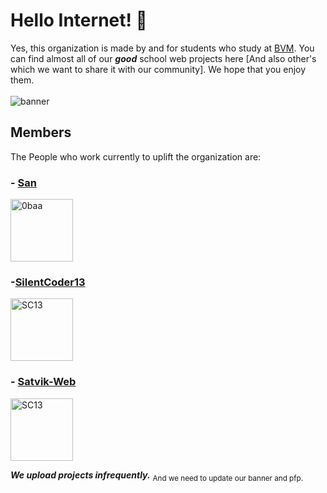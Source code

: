 # Hello Internet! 👋

Yes, this organization is made by and for students who study at [BVM](http://www.bvmglobal.org/index.aspx). You can find almost all of our ***good*** school web projects here [And also other's which we want to share it with our community]. We hope that you enjoy them.
<br><br>
![banner](https://cdn.jsdelivr.net/gh/globezens/.github@main/profile/banner.png)

## Members

The People who work currently to uplift the organization are:

### - [San](https://github.com/0baa)<br/>
<img src="https://avatars.githubusercontent.com/u/71178439?v=4" alt="0baa" width="100px" height="100px"> 

### -[SilentCoder13](https://github.com/SilentCoder13)
<img src="https://avatars.githubusercontent.com/u/83856111?v=4" alt="SC13" width="100px" height="100px"> 

### - [Satvik-Web](https://github.com/Satvik-web)
<img src="https://avatars.githubusercontent.com/u/72124172?v=4" alt="SC13" width="100px" height="100px">

***We upload projects infrequently.***&nbsp;<sub>And we need to update our banner and pfp.</sub>

